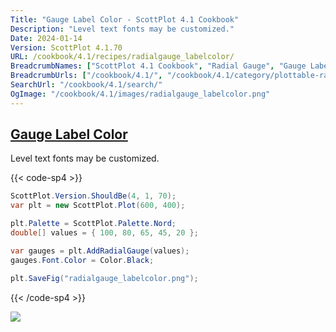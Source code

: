 ```yaml
---
Title: "Gauge Label Color - ScottPlot 4.1 Cookbook"
Description: "Level text fonts may be customized."
Date: 2024-01-14
Version: ScottPlot 4.1.70
URL: /cookbook/4.1/recipes/radialgauge_labelcolor/
BreadcrumbNames: ["ScottPlot 4.1 Cookbook", "Radial Gauge", "Gauge Label Color"]
BreadcrumbUrls: ["/cookbook/4.1/", "/cookbook/4.1/category/plottable-radialgauge", "/cookbook/4.1/recipes/radialgauge_labelcolor/"]
SearchUrl: "/cookbook/4.1/search/"
OgImage: "/cookbook/4.1/images/radialgauge_labelcolor.png"
---
```


<h2><a id='gauge-label-color' href='/cookbook/4.1/recipes/radialgauge_labelcolor/'>Gauge Label Color</a></h2>

Level text fonts may be customized.

{{< code-sp4 >}}

```cs
ScottPlot.Version.ShouldBe(4, 1, 70);
var plt = new ScottPlot.Plot(600, 400);

plt.Palette = ScottPlot.Palette.Nord;
double[] values = { 100, 80, 65, 45, 20 };

var gauges = plt.AddRadialGauge(values);
gauges.Font.Color = Color.Black;

plt.SaveFig("radialgauge_labelcolor.png");
```

{{< /code-sp4 >}}

<img src='../../images/radialgauge_labelcolor.png' class='d-block mx-auto my-5' />


